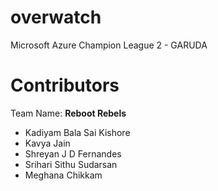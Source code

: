 # overwatch
Microsoft Azure Champion League 2 - GARUDA

# Contributors
Team Name: **Reboot Rebels**

* Kadiyam Bala Sai Kishore <br/>
* Kavya Jain <br/>
* Shreyan J D Fernandes <br/>
* Srihari Sithu Sudarsan <br/>
* Meghana Chikkam

